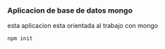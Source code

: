 ### Aplicacion de base de datos mongo

esta aplicacion esta orientada al trabajo con mongo

```
npm init
```